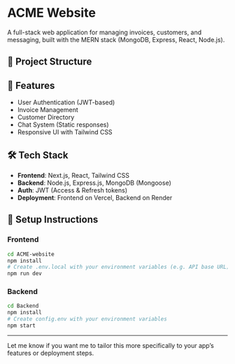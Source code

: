 # ACME Website

A full-stack web application for managing invoices, customers, and messaging, built with the MERN stack (MongoDB, Express, React, Node.js).

## 📁 Project Structure


## 🚀 Features

- User Authentication (JWT-based)
- Invoice Management
- Customer Directory
- Chat System (Static responses)
- Responsive UI with Tailwind CSS

## 🛠️ Tech Stack

- **Frontend**: Next.js, React, Tailwind CSS
- **Backend**: Node.js, Express.js, MongoDB (Mongoose)
- **Auth**: JWT (Access & Refresh tokens)
- **Deployment**: Frontend on Vercel, Backend on Render

## 🔧 Setup Instructions

### Frontend
```bash
cd ACME-website
npm install
# Create .env.local with your environment variables (e.g. API base URL)
npm run dev
```

### Backend

```bash
cd Backend
npm install
# Create config.env with your environment variables
npm start
```

---

Let me know if you want me to tailor this more specifically to your app’s features or deployment steps.
